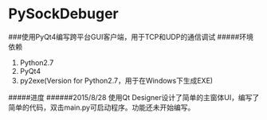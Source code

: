# PySockDebuger

###使用PyQt4编写跨平台GUI客户端，用于TCP和UDP的通信调试
#####环境依赖
1. Python2.7
2. PyQt4
3. py2exe(Version for Python2.7，用于在Windows下生成EXE)


#####进度
######2015/8/28
使用Qt Designer设计了简单的主窗体UI，编写了简单的代码，双击main.py可启动程序。功能还未开始编写。
